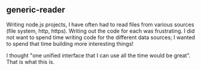 generic-reader
--------------

Writing node.js projects, I have often had to read files from various sources (file system, http, https). Writing out the code for each was frustrating. I did not want to spend time writing code for the different data sources; I wanted to spend that time building more interesting things!

I thought "one unified interface that I can use all the time would be great". That is what this is.


